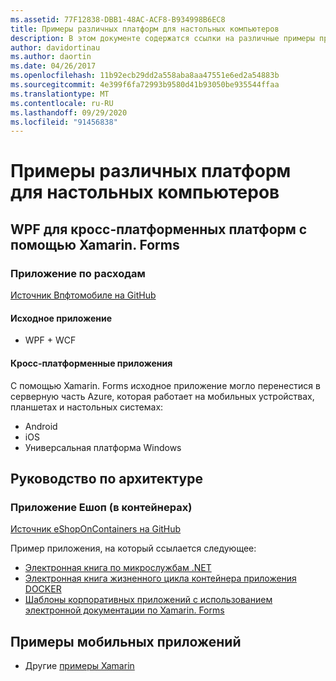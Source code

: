 ```yaml
---
ms.assetid: 77F12838-DBB1-48AC-ACF8-B934998B6EC8
title: Примеры различных платформ для настольных компьютеров
description: В этом документе содержатся ссылки на различные примеры приложений, которые были перенесены для запуска в качестве межплатформенных приложений с помощью Xamarin.
author: davidortinau
ms.author: daortin
ms.date: 04/26/2017
ms.openlocfilehash: 11b92ecb29dd2a558aba8aa47551e6ed2a54883b
ms.sourcegitcommit: 4e399f6fa72993b9580d41b93050be935544ffaa
ms.translationtype: MT
ms.contentlocale: ru-RU
ms.lasthandoff: 09/29/2020
ms.locfileid: "91456838"
---
```

# <a name="cross-platform-desktop-samples"></a>Примеры различных платформ для настольных компьютеров

## <a name="wpf-to-cross-platform-with-xamarinforms"></a>WPF для кросс-платформенных платформ с помощью Xamarin. Forms

### <a name="expenses-app"></a>Приложение по расходам

[Источник Впфтомобиле на GitHub](https://github.com/nishanil/WPFToMobile)

#### <a name="original-app"></a>Исходное приложение

* WPF + WCF

#### <a name="cross-platform-apps"></a>Кросс-платформенные приложения

С помощью Xamarin. Forms исходное приложение могло перенестися в серверную часть Azure, которая работает на мобильных устройствах, планшетах и настольных системах:

* Android
* iOS
* Универсальная платформа Windows

## <a name="architecture-guidance"></a>Руководство по архитектуре

### <a name="eshop-on-containers-app"></a>Приложение Ешоп (в контейнерах)

[Источник eShopOnContainers на GitHub](https://github.com/dotnet-architecture/eShopOnContainers)

Пример приложения, на который ссылается следующее:

* [Электронная книга по микрослужбам .NET](https://aka.ms/microservicesebook)
* [Электронная книга жизненного цикла контейнера приложения DOCKER](https://aka.ms/dockerlifecycleebook)
* [Шаблоны корпоративных приложений с использованием электронной документации по Xamarin. Forms](~/xamarin-forms/enterprise-application-patterns/index.md)

## <a name="mobile-app-samples"></a>Примеры мобильных приложений

* Другие [примеры Xamarin](/samples/browse/?products=xamarin)
